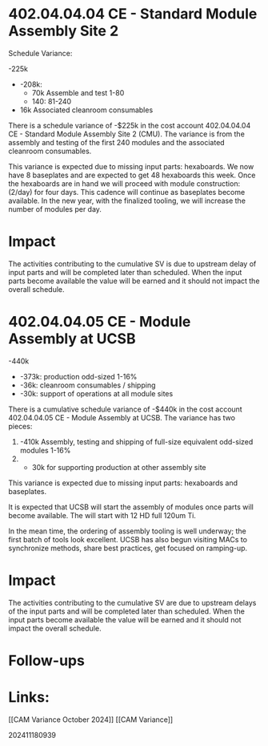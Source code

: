 
# 402.04.04.04 CE - Standard Module Assembly Site 2

Schedule Variance:

-225k
- -208k: 
	- 70k Assemble and test 1-80 
	- 140: 81-240
- 16k Associated cleanroom consumables 



There is a schedule variance of -$225k in the cost account 402.04.04.04 CE - Standard Module Assembly Site 2 (CMU).  The variance is from the assembly and testing of the first 240 modules and the associated cleanroom consumables.


This variance is expected due to missing input parts: hexaboards. 
We now have 8 baseplates and are expected to get 48 hexaboards this week. 
Once the hexaboards are in hand we will proceed with module construction: (2/day) for four days. This cadence will continue as baseplates become available.  In the new year, with the finalized tooling, we will increase the number of modules per day.

# Impact
The activities contributing to the cumulative SV is due to upstream delay of input parts and will be completed later than scheduled.  When the input parts become available the value will be earned and it should not impact the overall schedule.


# 402.04.04.05 CE - Module Assembly at UCSB

-440k
- -373k: production odd-sized 1-16%
- -36k: cleanroom consumables / shipping
- -30k: support of operations at all module sites

There is a cumulative schedule variance of -$440k in the cost account 
402.04.04.05 CE - Module Assembly at UCSB.  The variance has two pieces:
1) -410k Assembly, testing and shipping of full-size equivalent odd-sized modules 1-16%
2) - 30k for supporting production at other assembly site

This variance is expected due to missing input parts: hexaboards and baseplates. 

It is expected that UCSB will start the assembly of modules once parts will become available.
The will start with 12 HD full 120um Ti.

In the mean time, the ordering of assembly tooling is well underway; the first batch of tools look excellent. UCSB has also begun visiting MACs to synchronize methods, share best practices, get focused on ramping-up.


# Impact
The activities contributing to the cumulative SV are due to upstream delays of the input parts and will be completed later than scheduled.  When the input parts become available the value will be earned and it should not impact the overall schedule.

# Follow-ups


# Links: 
[[CAM Variance October 2024]]
[[CAM Variance]]

202411180939
